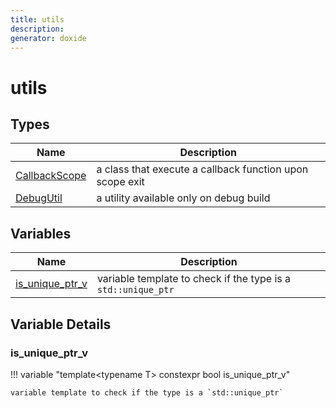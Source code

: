 ```yaml
---
title: utils
description: 
generator: doxide
---
```



# utils

## Types

| Name | Description |
| ---- | ----------- |
| [CallbackScope](CallbackScope/index.md) | a class that execute a callback function upon scope exit  |
| [DebugUtil](DebugUtil/index.md) | a utility available only on debug build  |

## Variables

| Name | Description |
| ---- | ----------- |
| [is_unique_ptr_v](#is_unique_ptr_v) | variable template to check if the type is a `std::unique_ptr`  |

## Variable Details

### is_unique_ptr_v<a name="is_unique_ptr_v"></a>

!!! variable "template&lt;typename T&gt; constexpr bool is_unique_ptr_v"

    variable template to check if the type is a `std::unique_ptr`
